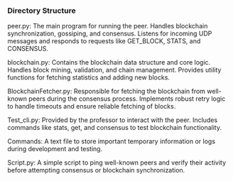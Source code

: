 ### Directory Structure

peer.py:
The main program for running the peer. Handles blockchain synchronization, gossiping, and consensus.
Listens for incoming UDP messages and responds to requests like GET_BLOCK, STATS, and CONSENSUS.


blockchain.py:
Contains the blockchain data structure and core logic.
Handles block mining, validation, and chain management.
Provides utility functions for fetching statistics and adding new blocks.


BlockchainFetcher.py:
Responsible for fetching the blockchain from well-known peers during the consensus process.
Implements robust retry logic to handle timeouts and ensure reliable fetching of blocks.


Test_cli.py:
Provided by the professor to interact with the peer.
Includes commands like stats, get, and consensus to test blockchain functionality.


Commands:
A text file to store important temporary information or logs during development and testing.


Script.py:
A simple script to ping well-known peers and verify their activity before attempting consensus or blockchain synchronization.